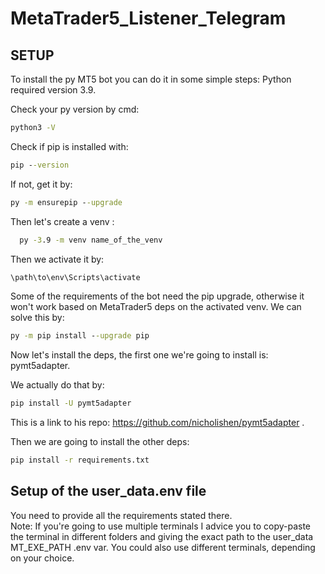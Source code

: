 # MetaTrader5_Listener_Telegram

## SETUP

To install the py MT5 bot you can do it in some simple steps:
Python required version 3.9.

Check your py version by cmd:
```cmd
python3 -V
```


Check if pip is installed with:
```cmd
pip --version
```
If not, get it by:
```cmd
py -m ensurepip --upgrade
```

Then let's create a venv :

```cmd
  py -3.9 -m venv name_of_the_venv
```

Then we activate it by:
```cmd
\path\to\env\Scripts\activate
```
Some of the requirements of the bot need the pip upgrade,
otherwise it won't work based on MetaTrader5 deps on the
activated venv.
We can solve this by:
```cmd
py -m pip install --upgrade pip
```
Now let's install the deps, the first one we're going to install is: pymt5adapter.

We actually do that by:
```cmd
pip install -U pymt5adapter
```
This is a link to his repo: https://github.com/nicholishen/pymt5adapter .


Then we are going to install the other deps:
```cmd
pip install -r requirements.txt
```

## Setup of the user_data.env file
You need to provide all the requirements stated there.
<br>
Note:
If you're going to use multiple terminals I advice you to copy-paste the terminal in different folders and giving
the exact path to the user_data MT_EXE_PATH .env var.
You could also use different terminals, depending on your choice.

<br>
<br>
